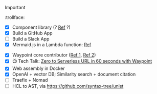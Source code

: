 <!-- Hi, I’m Kevin 🐑

Originally from the notorious town that is Palo Alto, I went to college for Jazz Performance at the New School for Jazz in New York. Making music never paid the bills but I luckily collided with the world of speciality coffee and worked as a barista.

Somewhere in the fray, I taught myself programming (If you want to hear more, we can grab a coffee :D), a friend dug my resume out of his workplace's garbage, and gave me a shot. A few years later, I'm happily thriving as a Web Engineer on the Digital Web Platform team at HashiCorp! (Checkout the new https://developer.hashicorp.com/waypoint/integrations page! — 🍻)

I work across the stack — frontends, CI/CD automation, backend API’s, persistence layers — but I have a particular interest in cloud platforms and tools of that nature.

Here is [my little corner of the internet](https://thekevinwang.com)
 -->
> [!IMPORTANT]
> :trollface:

- [x] Component library (? [Ref](https://nextjs-components-thekevinwang.vercel.app/design/introduction) ?)
- [x] Build a GitHub App
- [ ] Build a Slack App
- [x] Mermaid.js in a Lambda function: [Ref](https://mermaid.thekevinwang.com/generate?theme=dark&input=Z2FudHQKICAgIHRpdGxlIE15IE11c2ljIExpZmUKICAgIGRhdGVGb3JtYXQgIFlZWVktTU0tREQKICAgIHNlY3Rpb24gQ2xhc3NpY2FsCiAgICBQaWFubyAgICAgICAgICAgOjE5OTYtMDEtMDEsIDIwMDUtMDEtMDEKICAgIHNlY3Rpb24gSmF6egogICAgR3VpdGFyICAgICAgICAgIDoyMDA3LTAxLTAxLCAyMDE0LTEyLTE0CiAgICBUaGUgTmV3IFNjaG9vbCAgOjIwMDktMDEtMDEsIDIwMTQtMTItMTQK)
<!--  - <img src="https://mermaid.thekevinwang.com/generate?theme=dark&input=Z2FudHQKICAgIHRpdGxlIE15IE11c2ljIExpZmUKICAgIGRhdGVGb3JtYXQgIFlZWVktTU0tREQKICAgIHNlY3Rpb24gQ2xhc3NpY2FsCiAgICBQaWFubyAgICAgICAgICAgOjE5OTYtMDEtMDEsIDIwMDUtMDEtMDEKICAgIHNlY3Rpb24gSmF6egogICAgR3VpdGFyICAgICAgICAgIDoyMDA3LTAxLTAxLCAyMDE0LTEyLTE0CiAgICBUaGUgTmV3IFNjaG9vbCAgOjIwMDktMDEtMDEsIDIwMTQtMTItMTQK" /> -->
- [x] Waypoint core contributor ([Ref 1](https://thekevinwang.com/waypoint), [Ref 2](https://github.com/hashicorp/waypoint/pulls?q=is%3Apr+author%3Athiskevinwang))
- [x] 📺 Tech Talk: [Zero to Serverless URL in 60 seconds with Waypoint](https://www.youtube.com/watch?v=lbokrymoz4g)
- [x] Web assembly in Docker
- [x] OpenAI + vector DB; Similarity search + document citation
- [ ] Traefix + Nomad
- [ ] HCL to AST, via https://github.com/syntax-tree/unist
